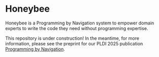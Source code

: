 # Honeybee

Honeybee is a Programming by Navigation system to empower domain experts to write the code they need without programming expertise.

This repository is under construction! In the meantime, for more information, please see the preprint for our PLDI 2025 publication [Programming by Navigation](https://jlubin.net/assets/pldi25a.pdf).
